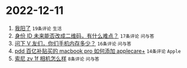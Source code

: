 # 2022-12-11

1. [我阳了](https://www.v2ex.com/t/901667) `19条评论` `生活`
1. [身份 ID 未来能否改成二维码，有什么难点？](https://www.v2ex.com/t/901663) `17条评论` `问与答`
1. [问下 V 友们，你们手机内存多少？](https://www.v2ex.com/t/901660) `16条评论` `问与答`
1. [pdd 百亿补贴买的 macbook pro 如何添加 applecare+](https://www.v2ex.com/t/901662) `14条评论` `Apple`
1. [索尼 zv 1f 相机怎么样](https://www.v2ex.com/t/901670) `8条评论` `问与答`

